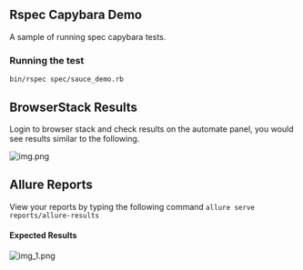 ## Rspec Capybara Demo
A sample of running spec capybara tests.

### Running the test
```bin/rspec spec/sauce_demo.rb```

## BrowserStack Results
Login to browser stack and check results on the automate panel, 
you would see results similar to the following.

![img.png](img.png)


## Allure Reports
View your reports by typing the following command
``allure serve reports/allure-results ``

#### Expected Results

![img_1.png](img_1.png)